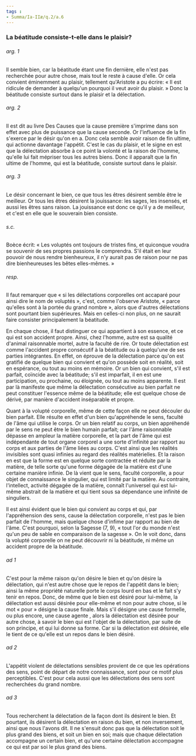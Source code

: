 ```yaml
---
tags : 
- Summa/Ia-IIæ/q.2/a.6
---
```


### La béatitude consiste-t-elle dans le plaisir?



###### arg. 1
Il semble bien, car la béatitude étant une fin dernière, elle n'est pas recherchée pour autre chose, mais tout le reste à cause d'elle. Or cela convient éminemment au plaisir, tellement qu'Aristote a pu écrire: « Il est ridicule de demander à quelqu'un pourquoi il veut avoir du plaisir. » Donc la béatitude consiste surtout dans le plaisir et la délectation. 

###### arg. 2
Il est dit au livre Des Causes que la cause première s'imprime dans son effet avec plus de puissance que la cause seconde. Or l'influence de la fin s'exerce par le désir qu'on en a. Donc cela semble avoir raison de fin ultime, qui actionne davantage l'appétit. C'est le cas du plaisir, et le signe en est que la délectation absorbe à ce point la volonté et la raison de l'homme, qu'elle lui fait mépriser tous les autres biens. Donc il apparaît que la fin ultime de l'homme, qui est la béatitude, consiste surtout dans le plaisir. 

###### arg. 3
Le désir concernant le bien, ce que tous les êtres désirent semble être le meilleur. Or tous les êtres désirent la jouissance: les sages, les insensés, et aussi les êtres sans raison. La jouissance est donc ce qu'il y a de meilleur, et c'est en elle que le souverain bien consiste. 

###### s.c.
Boèce écrit: « Les voluptés ont toujours de tristes fins, et quiconque voudra se souvenir de ses propres passions le comprendra. S'il était en leur pouvoir de nous rendre bienheureux, il n'y aurait pas de raison pour ne pas dire bienheureuses les bêtes elles-mêmes. » 

###### resp.
Il faut remarquer que « si les délectations corporelles ont accaparé pour ainsi dire le nom de voluptés », c'est, comme l'observe Aristote, « parce qu'elles sont à la portée du grand nombre », alors que d'autres délectations sont pourtant bien supérieures. Mais en celles-ci non plus, on ne saurait faire consister principalement la béatitude. 

En chaque chose, il faut distinguer ce qui appartient à son essence, et ce qui est son accident propre. Ainsi, chez l'homme, autre est sa qualité d'animal raisonnable mortel, autre la faculté de rire. Or toute délectation est comme l'accident propre consécutif à la béatitude ou à quelqu'une de ses parties intégrantes. En effet, on éprouve de la délectation parce qu'on est gratifié de quelque bien qui convient et qu'on possède soit en réalité, soit en espérance, ou tout au moins en mémoire. Or un bien qui convient, s'il est parfait, coïncide avec la béatitude; s'il est imparfait, il en est une participation, ou prochaine, ou éloignée, ou tout au moins apparente. Il est par là manifeste que même la délectation consécutive au bien parfait ne peut constituer l'essence même de la béatitude; elle est quelque chose de dérivé, par manière d'accident inséparable et propre. 

Quant à la volupté corporelle, même de cette façon elle ne peut découler du bien parfait. Elle résulte en effet d'un bien qu'appréhende le sens, faculté de l'âme qui utilise le corps. Or un bien relatif au corps, un bien appréhendé par le sens ne peut être le bien humain parfait; car l'âme raisonnable dépasse en ampleur la matière corporelle, et la part de l'âme qui est indépendante de tout organe corporel a une sorte d'infinité par rapport au corps et aux parties de l'âme liées au corps. C'est ainsi que les réalités invisibles sont quasi infinies au regard des réalités matérielles. Et la raison en est que la forme est en quelque sorte contractée et réduite par la matière, de telle sorte qu'une forme dégagée de la matière est d'une certaine manière infinie. De là vient que le sens, faculté corporelle, a pour objet de connaissance le singulier, qui est limité par la matière. Au contraire, l'intellect, activité dégagée de la matière, connaît l'universel qui est lui-même abstrait de la matière et qui tient sous sa dépendance une infinité de singuliers. 

Il est ainsi évident que le bien qui convient au corps et qui, par l'appréhension des sens, cause la délectation corporelle, n'est pas le bien parfait de l'homme, mais quelque chose d'infime par rapport au bien de l'âme. C'est pourquoi, selon la Sagesse (7, 9), « tout l'or du monde n'est qu'un peu de sable en comparaison de la sagesse ». On le voit donc, dans la volupté corporelle on ne peut découvrir ni la béatitude, ni même un accident propre de la béatitude. 

###### ad 1
C'est pour la même raison qu'on désire le bien et qu'on désire la délectation, qui n'est autre chose que le repos de l'appétit dans le bien; ainsi la même propriété naturelle porte le corps lourd en bas et le fait s'y tenir en repos. Donc, de même que le bien est désiré pour lui-même, la délectation est aussi désirée pour elle-même et non pour autre chose, si le mot « pour » désigne la cause finale. Mais s'il désigne une cause formelle, ou plus encore, une cause agente , alors la délectation est désirée pour autre chose, à savoir le bien qui est l'objet de la délectation, par suite de son principe, et qui lui donne sa forme. Car si la délectation est désirée, elle le tient de ce qu'elle est un repos dans le bien désiré. 

###### ad 2
L'appétit violent de délectations sensibles provient de ce que les opérations des sens, point de départ de notre connaissance, sont pour ce motif plus perceptibles. C'est pour cela aussi que les délectations des sens sont recherchées du grand nombre. 

###### ad 3
Tous recherchent la délectation de la façon dont ils désirent le bien. Et pourtant, ils désirent la délectation en raison du bien, et non inversement, ainsi que nous l'avons dit. Il ne s'ensuit donc pas que la délectation soit le plus grand des biens, et soit un bien en soi; mais que chaque délectation accompagne un certain bien, et qu'une certaine délectation accompagne ce qui est par soi le plus grand des biens. 

